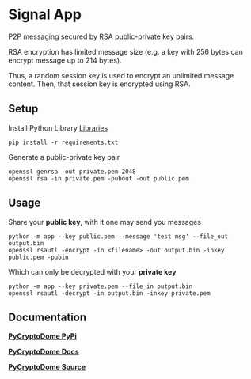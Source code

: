 # Signal App
P2P messaging secured by RSA public-private key pairs.

RSA encryption has limited message size (e.g. a key with 256 bytes can encrypt message up to 214 bytes).

Thus, a random session key is used to encrypt an unlimited message content. Then, that session key is encrypted using RSA.

Setup
----------
Install Python Library [Libraries](https://pypi.org/)

    pip install -r requirements.txt

Generate a public-private key pair

    openssl genrsa -out private.pem 2048
    openssl rsa -in private.pem -pubout -out public.pem

Usage
----------
Share your **public key**, with it one may send you messages

    python -m app --key public.pem --message 'test msg' --file_out output.bin
    openssl rsautl -encrypt -in <filename> -out output.bin -inkey public.pem -pubin

Which can only be decrypted with your **private key**

    python -m app --key private.pem --file_in output.bin
    openssl rsautl -decrypt -in output.bin -inkey private.pem

Documentation
----------
[**PyCryptoDome PyPi**](https://pypi.org/project/pycryptodome/)

[**PyCryptoDome Docs**](https://www.pycryptodome.org/en/latest/)

[**PyCryptoDome Source**](https://github.com/Legrandin/pycryptodome/)
